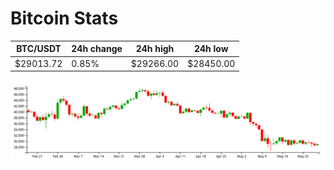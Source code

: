 # Bitcoin Stats

BTC/USDT|24h change|24h high|24h low|
|---|---|---|---|
|$29013.72|0.85%|$29266.00|$28450.00|

<img src="./chart.svg">

